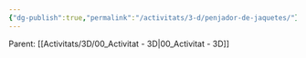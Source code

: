 ```yaml
---
{"dg-publish":true,"permalink":"/activitats/3-d/penjador-de-jaquetes/"}
---
```


Parent: [[Activitats/3D/00_Activitat - 3D\|00_Activitat - 3D]]